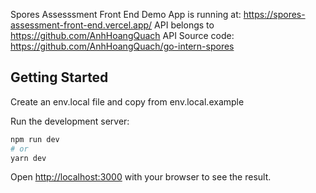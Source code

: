 Spores Assesssment Front End
Demo App is running at: https://spores-assessment-front-end.vercel.app/
API belongs to https://github.com/AnhHoangQuach
API Source code: https://github.com/AnhHoangQuach/go-intern-spores

## Getting Started


Create an env.local file and copy from env.local.example


Run the development server:

```bash
npm run dev
# or
yarn dev
```

Open [http://localhost:3000](http://localhost:3000) with your browser to see the result.


